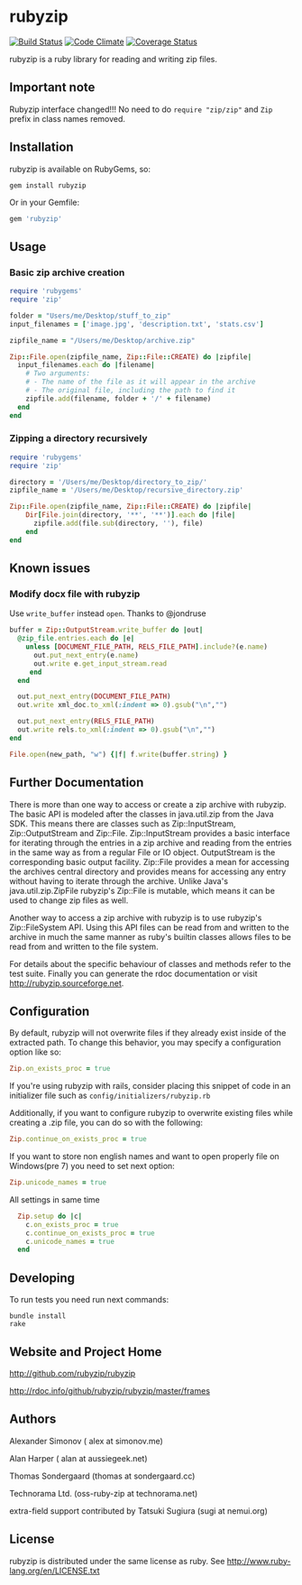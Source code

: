 # rubyzip
[![Build Status](https://secure.travis-ci.org/rubyzip/rubyzip.png)](http://travis-ci.org/rubyzip/rubyzip)
[![Code Climate](https://codeclimate.com/github/rubyzip/rubyzip.png)](https://codeclimate.com/github/rubyzip/rubyzip)
[![Coverage Status](https://coveralls.io/repos/rubyzip/rubyzip/badge.png?branch=master)](https://coveralls.io/r/rubyzip/rubyzip?branch=master)

rubyzip is a ruby library for reading and writing zip files.

## Important note

Rubyzip interface changed!!! No need to do `require "zip/zip"` and `Zip` prefix in class names removed.

## Installation
rubyzip is available on RubyGems, so:

```
gem install rubyzip
```

Or in your Gemfile:

```ruby
gem 'rubyzip'
```

## Usage

### Basic zip archive creation

```ruby
require 'rubygems'
require 'zip'

folder = "Users/me/Desktop/stuff_to_zip"
input_filenames = ['image.jpg', 'description.txt', 'stats.csv']

zipfile_name = "/Users/me/Desktop/archive.zip"

Zip::File.open(zipfile_name, Zip::File::CREATE) do |zipfile|
  input_filenames.each do |filename|
    # Two arguments:
    # - The name of the file as it will appear in the archive
    # - The original file, including the path to find it
    zipfile.add(filename, folder + '/' + filename)
  end
end
```

### Zipping a directory recursively

```ruby
require 'rubygems'
require 'zip'

directory = '/Users/me/Desktop/directory_to_zip/'
zipfile_name = '/Users/me/Desktop/recursive_directory.zip'

Zip::File.open(zipfile_name, Zip::File::CREATE) do |zipfile|
	Dir[File.join(directory, '**', '**')].each do |file|
	  zipfile.add(file.sub(directory, ''), file)
	end
end
```

## Known issues

### Modify docx file with rubyzip

Use `write_buffer` instead `open`. Thanks to @jondruse

```ruby
buffer = Zip::OutputStream.write_buffer do |out|
  @zip_file.entries.each do |e|
    unless [DOCUMENT_FILE_PATH, RELS_FILE_PATH].include?(e.name)
      out.put_next_entry(e.name)
      out.write e.get_input_stream.read
     end
  end

  out.put_next_entry(DOCUMENT_FILE_PATH)
  out.write xml_doc.to_xml(:indent => 0).gsub("\n","")

  out.put_next_entry(RELS_FILE_PATH)
  out.write rels.to_xml(:indent => 0).gsub("\n","")
end

File.open(new_path, "w") {|f| f.write(buffer.string) }
```

## Further Documentation

There is more than one way to access or create a zip archive with
rubyzip. The basic API is modeled after the classes in
java.util.zip from the Java SDK. This means there are classes such
as Zip::InputStream, Zip::OutputStream and
Zip::File. Zip::InputStream provides a basic interface for
iterating through the entries in a zip archive and reading from the
entries in the same way as from a regular File or IO
object. OutputStream is the corresponding basic output
facility. Zip::File provides a mean for accessing the archives
central directory and provides means for accessing any entry without
having to iterate through the archive. Unlike Java's
java.util.zip.ZipFile rubyzip's Zip::File is mutable, which means
it can be used to change zip files as well.

Another way to access a zip archive with rubyzip is to use rubyzip's
Zip::FileSystem API. Using this API files can be read from and
written to the archive in much the same manner as ruby's builtin
classes allows files to be read from and written to the file system.

For details about the specific behaviour of classes and methods refer
to the test suite. Finally you can generate the rdoc documentation or
visit http://rubyzip.sourceforge.net.


## Configuration

By default, rubyzip will not overwrite files if they already exist inside of the extracted path.  To change this behavior, you may specify a configuration option like so:

```ruby
Zip.on_exists_proc = true
```

If you're using rubyzip with rails, consider placing this snippet of code in an initializer file such as `config/initializers/rubyzip.rb`

Additionally, if you want to configure rubyzip to overwrite existing files while creating a .zip file, you can do so with the following:

```ruby
Zip.continue_on_exists_proc = true
```

If you want to store non english names and want to open properly file on Windows(pre 7) you need to set next option:

```ruby
Zip.unicode_names = true
```

All settings in same time

```ruby
  Zip.setup do |c|
    c.on_exists_proc = true
    c.continue_on_exists_proc = true
    c.unicode_names = true
  end
```

## Developing

To run tests you need run next commands:

```
bundle install
rake
```

## Website and Project Home

http://github.com/rubyzip/rubyzip

http://rdoc.info/github/rubyzip/rubyzip/master/frames

## Authors

Alexander Simonov ( alex at simonov.me)

Alan Harper ( alan at aussiegeek.net)

Thomas Sondergaard (thomas at sondergaard.cc)

Technorama Ltd. (oss-ruby-zip at technorama.net)

extra-field support contributed by Tatsuki Sugiura (sugi at nemui.org)

## License

rubyzip is distributed under the same license as ruby. See
http://www.ruby-lang.org/en/LICENSE.txt
